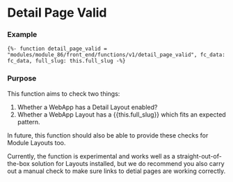 # Detail Page Valid

### Example <a href="#example" id="example"></a>

```
{%- function detail_page_valid = "modules/module_86/front_end/functions/v1/detail_page_valid", fc_data: fc_data, full_slug: this.full_slug -%}
```

### Purpose <a href="#purpose" id="purpose"></a>

This function aims to check two things:

1. Whether a WebApp has a Detail Layout enabled?
2. Whether a WebApp Layout has a \{{this.full\_slug\}} which fits an expected pattern.

In future, this function should also be able to provide these checks for Module Layouts too.

Currently, the function is experimental and works well as a straight-out-of-the-box solution for Layouts installed, but we do recommend you also carry out a manual check to make sure links to detial pages are working correctly.
